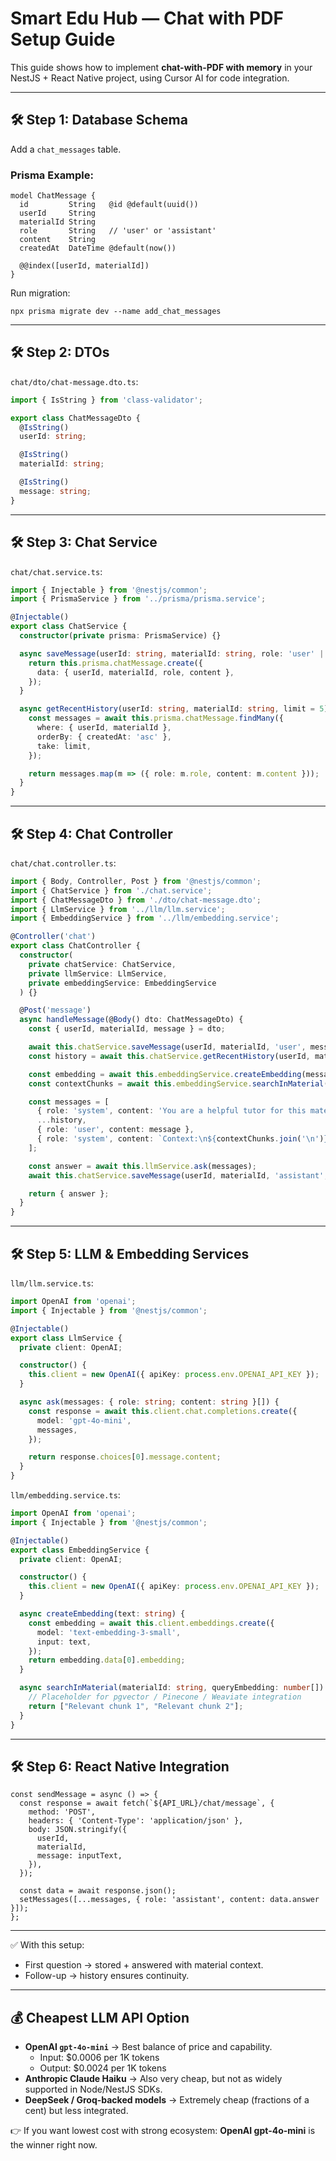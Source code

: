 # Smart Edu Hub — Chat with PDF Setup Guide

This guide shows how to implement **chat-with-PDF with memory** in your NestJS + React Native project, using Cursor AI for code integration.

---

## 🛠️ Step 1: Database Schema

Add a `chat_messages` table.

### Prisma Example:
```prisma
model ChatMessage {
  id         String   @id @default(uuid())
  userId     String
  materialId String
  role       String   // 'user' or 'assistant'
  content    String
  createdAt  DateTime @default(now())

  @@index([userId, materialId])
}
```

Run migration:
```
npx prisma migrate dev --name add_chat_messages
```

---

## 🛠️ Step 2: DTOs

`chat/dto/chat-message.dto.ts`:

```ts
import { IsString } from 'class-validator';

export class ChatMessageDto {
  @IsString()
  userId: string;

  @IsString()
  materialId: string;

  @IsString()
  message: string;
}
```

---

## 🛠️ Step 3: Chat Service

`chat/chat.service.ts`:

```ts
import { Injectable } from '@nestjs/common';
import { PrismaService } from '../prisma/prisma.service';

@Injectable()
export class ChatService {
  constructor(private prisma: PrismaService) {}

  async saveMessage(userId: string, materialId: string, role: 'user' | 'assistant', content: string) {
    return this.prisma.chatMessage.create({
      data: { userId, materialId, role, content },
    });
  }

  async getRecentHistory(userId: string, materialId: string, limit = 5) {
    const messages = await this.prisma.chatMessage.findMany({
      where: { userId, materialId },
      orderBy: { createdAt: 'asc' },
      take: limit,
    });

    return messages.map(m => ({ role: m.role, content: m.content }));
  }
}
```

---

## 🛠️ Step 4: Chat Controller

`chat/chat.controller.ts`:

```ts
import { Body, Controller, Post } from '@nestjs/common';
import { ChatService } from './chat.service';
import { ChatMessageDto } from './dto/chat-message.dto';
import { LlmService } from '../llm/llm.service';
import { EmbeddingService } from '../llm/embedding.service';

@Controller('chat')
export class ChatController {
  constructor(
    private chatService: ChatService,
    private llmService: LlmService,
    private embeddingService: EmbeddingService
  ) {}

  @Post('message')
  async handleMessage(@Body() dto: ChatMessageDto) {
    const { userId, materialId, message } = dto;

    await this.chatService.saveMessage(userId, materialId, 'user', message);
    const history = await this.chatService.getRecentHistory(userId, materialId, 5);

    const embedding = await this.embeddingService.createEmbedding(message);
    const contextChunks = await this.embeddingService.searchInMaterial(materialId, embedding);

    const messages = [
      { role: 'system', content: 'You are a helpful tutor for this material.' },
      ...history,
      { role: 'user', content: message },
      { role: 'system', content: `Context:\n${contextChunks.join('\n')}` },
    ];

    const answer = await this.llmService.ask(messages);
    await this.chatService.saveMessage(userId, materialId, 'assistant', answer);

    return { answer };
  }
}
```

---

## 🛠️ Step 5: LLM & Embedding Services

`llm/llm.service.ts`:

```ts
import OpenAI from 'openai';
import { Injectable } from '@nestjs/common';

@Injectable()
export class LlmService {
  private client: OpenAI;

  constructor() {
    this.client = new OpenAI({ apiKey: process.env.OPENAI_API_KEY });
  }

  async ask(messages: { role: string; content: string }[]) {
    const response = await this.client.chat.completions.create({
      model: 'gpt-4o-mini',
      messages,
    });

    return response.choices[0].message.content;
  }
}
```

`llm/embedding.service.ts`:

```ts
import OpenAI from 'openai';
import { Injectable } from '@nestjs/common';

@Injectable()
export class EmbeddingService {
  private client: OpenAI;

  constructor() {
    this.client = new OpenAI({ apiKey: process.env.OPENAI_API_KEY });
  }

  async createEmbedding(text: string) {
    const embedding = await this.client.embeddings.create({
      model: 'text-embedding-3-small',
      input: text,
    });
    return embedding.data[0].embedding;
  }

  async searchInMaterial(materialId: string, queryEmbedding: number[]) {
    // Placeholder for pgvector / Pinecone / Weaviate integration
    return ["Relevant chunk 1", "Relevant chunk 2"];
  }
}
```

---

## 🛠️ Step 6: React Native Integration

```tsx
const sendMessage = async () => {
  const response = await fetch(`${API_URL}/chat/message`, {
    method: 'POST',
    headers: { 'Content-Type': 'application/json' },
    body: JSON.stringify({
      userId,
      materialId,
      message: inputText,
    }),
  });

  const data = await response.json();
  setMessages([...messages, { role: 'assistant', content: data.answer }]);
};
```

---

✅ With this setup:
- First question → stored + answered with material context.  
- Follow-up → history ensures continuity.  

---

## 💰 Cheapest LLM API Option

- **OpenAI `gpt-4o-mini`** → Best balance of price and capability.  
  - Input: $0.0006 per 1K tokens  
  - Output: $0.0024 per 1K tokens  
- **Anthropic Claude Haiku** → Also very cheap, but not as widely supported in Node/NestJS SDKs.  
- **DeepSeek / Groq-backed models** → Extremely cheap (fractions of a cent) but less integrated.  

👉 If you want lowest cost with strong ecosystem: **OpenAI gpt-4o-mini** is the winner right now.

